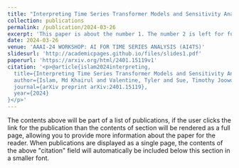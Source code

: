 ```yaml
---
title: "Interpreting Time Series Transformer Models and Sensitivity Analysis of Population Age Groups to COVID-19 Infections"
collection: publications
permalink: /publication/2024-03-26
excerpt: 'This paper is about the number 1. The number 2 is left for future work.'
date: 2024-03-26
venue: 'AAAI-24 WORKSHOP: AI FOR TIME SERIES ANALYSIS (AI4TS)'
slidesurl: 'http://academicpages.github.io/files/slides1.pdf'
paperurl: 'https://arxiv.org/html/2401.15119v1'
citation: '<p>@article{islam2024interpreting,
  title={Interpreting Time Series Transformer Models and Sensitivity Analysis of Population Age Groups to COVID-19 Infections},
  author={Islam, Md Khairul and Valentine, Tyler and Sue, Timothy Joowon and Karmacharya, Ayush and Benham, Luke Neil and Wang, Zhengguang and Kim, Kingsley and Fox, Judy},
  journal={arXiv preprint arXiv:2401.15119},
  year={2024}
}</p>'
---
```


The contents above will be part of a list of publications, if the user clicks the link for the publication than the contents of section will be rendered as a full page, allowing you to provide more information about the paper for the reader. When publications are displayed as a single page, the contents of the above "citation" field will automatically be included below this section in a smaller font.